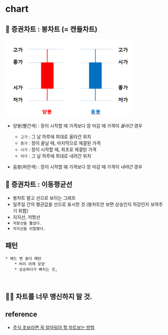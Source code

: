 # chart

## 👀 증권차트 : 봉차트 (= 캔들차트)
<img src="../images/20201113_chart.png" width="400" />

* 양봉(빨간색) : 장이 시작할 때 가격보다 장 마감 때 가격이 _올라간_ 경우
    * `고가` : 그 날 하루에 최대로 올라간 위치
    * `종가` : 장이 끝날 때, 마지막으로 체결된 가격
    * `시가` : 장이 시작할 때, 최초로 체결된 가격
    * `저가` : 그 날 하루에 최대로 내려간 위치

* 음봉(파란색) : 장이 시작할 떄 가격보다 장 마감 때 가격이 _내려간_ 경우

## 👀 증권차트 : 이동평균선

* 봉차트 말고 선으로 보이는 그래프
* 일주일 간의 평균값을 선으로 표시한 것 (봉차트만 보면 상승인지 하강인지 보여주기 위함)
* 지지선, 저항선
* `저항선을 뚫었다.`
* `지지선을 이탈했다.`

## 패턴
    * 헤드 앤 숄더 패턴
        * 머리 어깨 모양
        * 상승하다가 빠지는 것, 

<BR> 

## 👂🏻 차트를 너무 맹신하지 말 것.

## reference
* [주식 초보라면 꼭 알아둬야 할 차트보는 방법](https://www.youtube.com/watch?v=hI3pzjLbOzY&ab_channel=14F%EC%9D%BC%EC%82%AC%EC%97%90%ED%94%84)